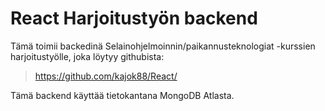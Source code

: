 # React Harjoitustyön backend

Tämä toimii backedinä Selainohjelmoinnin/paikannusteknologiat -kurssien harjoitustyölle, joka löytyy githubista:
> https://github.com/kajok88/React/

Tämä backend käyttää tietokantana MongoDB Atlasta.